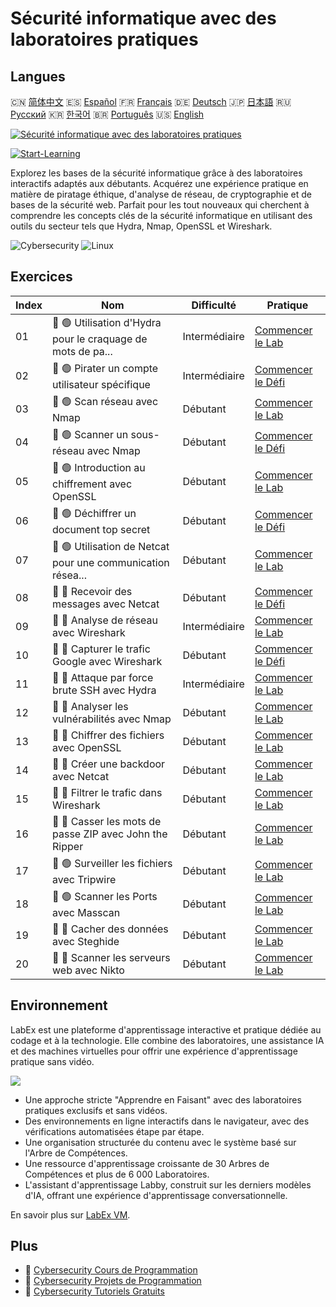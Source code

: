 # Sécurité informatique avec des laboratoires pratiques

## Langues

🇨🇳 [简体中文](README_zh.md) 🇪🇸 [Español](README_es.md) 🇫🇷 [Français](README_fr.md) 🇩🇪 [Deutsch](README_de.md) 🇯🇵 [日本語](README_ja.md) 🇷🇺 [Русский](README_ru.md) 🇰🇷 [한국어](README_ko.md) 🇧🇷 [Português](README_pt.md) 🇺🇸 [English](README.md) 

[![Sécurité informatique avec des laboratoires pratiques](https://cover-creator.labex.io/cybersecurity-labs-for-beginners.png?lang=fr)](https://labex.io/fr/courses/cybersecurity-labs-for-beginners)

[![Start-Learning](https://img.shields.io/badge/Start-Learning-whitesmoke?style=for-the-badge)](https://labex.io/fr/courses/cybersecurity-labs-for-beginners)

Explorez les bases de la sécurité informatique grâce à des laboratoires interactifs adaptés aux débutants. Acquérez une expérience pratique en matière de piratage éthique, d'analyse de réseau, de cryptographie et de bases de la sécurité web. Parfait pour les tout nouveaux qui cherchent à comprendre les concepts clés de la sécurité informatique en utilisant des outils du secteur tels que Hydra, Nmap, OpenSSL et Wireshark.

![Cybersecurity](https://img.shields.io/badge/Cybersecurity-whitesmoke?style=for-the-badge&logo=cybersecurity)
![Linux](https://img.shields.io/badge/Linux-whitesmoke?style=for-the-badge&logo=linux)


## Exercices

|   Index | Nom                                                         | Difficulté    | Pratique                                                                                                                                |
|---------|-------------------------------------------------------------|---------------|-----------------------------------------------------------------------------------------------------------------------------------------|
|      01 | 📖 🟢 Utilisation d'Hydra pour le craquage de mots de pa... | Intermédiaire | <a target='_blank' href='https://labex.io/fr/tutorials/linux-using-hydra-to-crack-passwords-415960'>Commencer le Lab</a>                |
|      02 | 🎯 🟢 Pirater un compte utilisateur spécifique              | Intermédiaire | <a target='_blank' href='https://labex.io/fr/tutorials/linux-cracking-a-specific-user-account-415951'>Commencer le Défi</a>             |
|      03 | 📖 🟢 Scan réseau avec Nmap                                 | Débutant      | <a target='_blank' href='https://labex.io/fr/tutorials/nmap-network-scanning-with-nmap-415959'>Commencer le Lab</a>                     |
|      04 | 🎯 🟢 Scanner un sous-réseau avec Nmap                      | Débutant      | <a target='_blank' href='https://labex.io/fr/tutorials/nmap-scanning-subnet-with-nmap-415954'>Commencer le Défi</a>                     |
|      05 | 📖 🟢 Introduction au chiffrement avec OpenSSL              | Débutant      | <a target='_blank' href='https://labex.io/fr/tutorials/linux-introduction-to-encryption-with-openssl-415957'>Commencer le Lab</a>       |
|      06 | 🎯 🟢 Déchiffrer un document top secret                     | Débutant      | <a target='_blank' href='https://labex.io/fr/tutorials/linux-decrypting-top-secret-document-415952'>Commencer le Défi</a>               |
|      07 | 📖 🟢 Utilisation de Netcat pour une communication résea... | Débutant      | <a target='_blank' href='https://labex.io/fr/tutorials/linux-using-netcat-for-simple-network-communication-415961'>Commencer le Lab</a> |
|      08 | 🎯 🔵 Recevoir des messages avec Netcat                     | Débutant      | <a target='_blank' href='https://labex.io/fr/tutorials/linux-receive-messages-using-netcat-415953'>Commencer le Défi</a>                |
|      09 | 📖 🔵 Analyse de réseau avec Wireshark                      | Intermédiaire | <a target='_blank' href='https://labex.io/fr/tutorials/wireshark-network-analysis-with-wireshark-415958'>Commencer le Lab</a>           |
|      10 | 🎯 🔵 Capturer le trafic Google avec Wireshark              | Débutant      | <a target='_blank' href='https://labex.io/fr/tutorials/wireshark-capture-google-traffic-with-wireshark-415948'>Commencer le Défi</a>    |
|      11 | 📖 🔵 Attaque par force brute SSH avec Hydra                | Intermédiaire | <a target='_blank' href='https://labex.io/fr/tutorials/hydra-brute-force-ssh-in-hydra-549926'>Commencer le Lab</a>                      |
|      12 | 📖 🔵 Analyser les vulnérabilités avec Nmap                 | Débutant      | <a target='_blank' href='https://labex.io/fr/tutorials/nmap-scan-vulnerabilities-in-nmap-549947'>Commencer le Lab</a>                   |
|      13 | 📖 🔵 Chiffrer des fichiers avec OpenSSL                    | Débutant      | <a target='_blank' href='https://labex.io/fr/tutorials/linux-encrypt-files-in-openssl-549935'>Commencer le Lab</a>                      |
|      14 | 📖 🔵 Créer une backdoor avec Netcat                        | Débutant      | <a target='_blank' href='https://labex.io/fr/tutorials/linux-build-a-backdoor-in-netcat-549927'>Commencer le Lab</a>                    |
|      15 | 📖 🔵 Filtrer le trafic dans Wireshark                      | Débutant      | <a target='_blank' href='https://labex.io/fr/tutorials/wireshark-filter-traffic-in-wireshark-549939'>Commencer le Lab</a>               |
|      16 | 📖 🔵 Casser les mots de passe ZIP avec John the Ripper     | Débutant      | <a target='_blank' href='https://labex.io/fr/tutorials/hydra-crack-zip-passwords-in-john-the-ripper-549930'>Commencer le Lab</a>        |
|      17 | 📖 🟢 Surveiller les fichiers avec Tripwire                 | Débutant      | <a target='_blank' href='https://labex.io/fr/tutorials/monitor-files-in-tripwire-549943'>Commencer le Lab</a>                           |
|      18 | 📖 🟢 Scanner les Ports avec Masscan                        | Débutant      | <a target='_blank' href='https://labex.io/fr/tutorials/nmap-scan-ports-with-masscan-549946'>Commencer le Lab</a>                        |
|      19 | 📖 🔵 Cacher des données avec Steghide                      | Débutant      | <a target='_blank' href='https://labex.io/fr/tutorials/hide-data-in-steghide-549941'>Commencer le Lab</a>                               |
|      20 | 📖 🔵 Scanner les serveurs web avec Nikto                   | Débutant      | <a target='_blank' href='https://labex.io/fr/tutorials/nmap-scan-web-servers-in-nikto-549948'>Commencer le Lab</a>                      |

## Environnement

LabEx est une plateforme d'apprentissage interactive et pratique dédiée au codage et à la technologie. Elle combine des laboratoires, une assistance IA et des machines virtuelles pour offrir une expérience d'apprentissage pratique sans vidéo.

![](https://tutorial-screenshot.getvm.io/images/vm-1725247253.png)

- Une approche stricte "Apprendre en Faisant" avec des laboratoires pratiques exclusifs et sans vidéos.
- Des environnements en ligne interactifs dans le navigateur, avec des vérifications automatisées étape par étape.
- Une organisation structurée du contenu avec le système basé sur l'Arbre de Compétences.
- Une ressource d'apprentissage croissante de 30 Arbres de Compétences et plus de 6 000 Laboratoires.
- L'assistant d'apprentissage Labby, construit sur les derniers modèles d'IA, offrant une expérience d'apprentissage conversationnelle.

En savoir plus sur [LabEx VM](https://support.labex.io/using-labex/virtual-machine).

## Plus

- 🔗 [Cybersecurity Cours de Programmation](https://github.com/labex-labs/awesome-programming-courses)
- 🔗 [Cybersecurity Projets de Programmation](https://github.com/labex-labs/awesome-programming-projects)
- 🔗 [Cybersecurity Tutoriels Gratuits](https://github.com/labex-labs/cybersecurity-free-tutorials)

